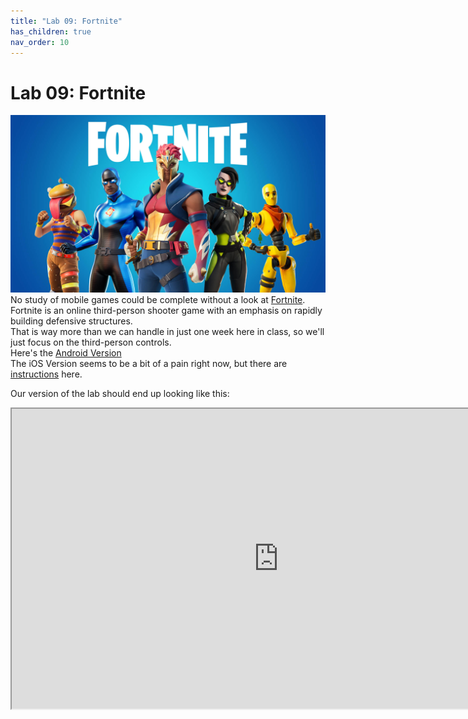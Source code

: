 ```yaml
---
title: "Lab 09: Fortnite"
has_children: true
nav_order: 10
---
```


# Lab 09: Fortnite
[![Fortnite](images/lab09/fortnite.jpg)](https://youtu.be/mzgONWdJOeU?t=206)
No study of mobile games could be complete without a look at [Fortnite](https://www.epicgames.com/fortnite/en-US/home).\
Fortnite is an online third-person shooter game with an emphasis on rapidly building defensive structures.\
That is way more than we can handle in just one week here in class, so we'll just focus on the third-person controls.\
Here's the [Android Version](https://www.epicgames.com/fortnite/en-US/mobile/android/get-started)\
The iOS Version seems to be a bit of a pain right now, but there are [instructions](https://www.igeeksblog.com/how-to-download-fortnite-battle-royale-on-iphone-ipad/) here.


Our version of the lab should end up looking like this:
<iframe style="display:block; margin: 0 auto;" src="https://drive.google.com/file/d/1vMwz76cPmhGvxd3A0nTyqF-k5qKwWQmc/preview" width="854" height="480" allow="autoplay"></iframe>
